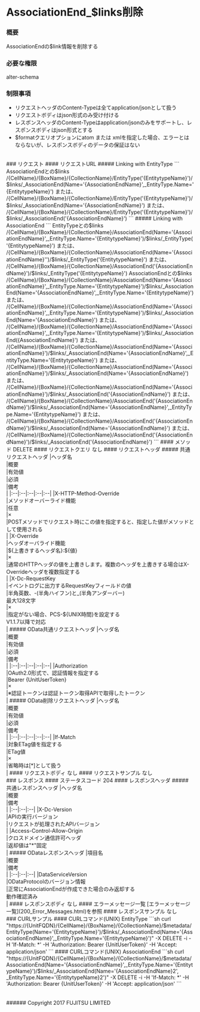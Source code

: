 # AssociationEnd_$links削除
### 概要
AssociationEndの$link情報を削除する
### 必要な権限
alter-schema
### 制限事項
* リクエストヘッダのContent-Typeは全てapplication/jsonとして扱う
* リクエストボディはjson形式のみ受け付ける
* レスポンスヘッダのContent-Typeはapplication/jsonのみをサポートし、レスポンスボディはjson形式とする
* $formatクエリオプションにatom または xmlを指定した場合、エラーとはならないが、レスポンスボディのデータの保証はない

<br>
### リクエスト
#### リクエストURL
##### Linking with EntityType
```
AssociationEndとの$links
/{CellName}/{BoxName}/{CollectionName}/EntityType('{EntitytypeName}')/$links/_AssociationEnd(Name='{AssociationEndName}',_EntityType.Name='{EntitytypeName}')
または、
/{CellName}/{BoxName}/{CollectionName}/EntityType('{EntitytypeName}')/$links/_AssociationEnd(Name='{AssociationEndName}')
または、
/{CellName}/{BoxName}/{CollectionName}/EntityType('{EntitytypeName}')/$links/_AssociationEnd('{AssociationEndName}')
```
##### Linking with AssociationEnd
```
EntityTypeとの$links
/{CellName}/{BoxName}/{CollectionName}/AssociationEnd(Name='{AssociationEndName}',_EntityType.Name='{EntitytypeName}')/$links/_EntityType('{EntitytypeName}')
または、
/{CellName}/{BoxName}/{CollectionName}/AssociationEnd(Name='{AssociationEndName}'')/$links/_EntityType('{EntitytypeName}')
または、
/{CellName}/{BoxName}/{CollectionName}/AssociationEnd('{AssociationEndName}')/$links/_EntityType('{EntitytypeName}')
AssociationEndとの$links
/{CellName}/{BoxName}/{CollectionName}/AssociationEnd(Name='{AssociationEndName}',_EntityType.Name='{EntitytypeName}')/$links/_AssociationEnd(Name='{AssociationEndName}',_EntityType.Name='{EntitytypeName}')
または、
/{CellName}/{BoxName}/{CollectionName}/AssociationEnd(Name='{AssociationEndName}',_EntityType.Name='{EntitytypeName}')/$links/_AssociationEnd(Name='{AssociationEndName}')
または、
/{CellName}/{BoxName}/{CollectionName}/AssociationEnd(Name='{AssociationEndName}',_EntityType.Name='{EntitytypeName}')/$links/_AssociationEnd({AssociationEndName}')
または、
/{CellName}/{BoxName}/{CollectionName}/AssociationEnd(Name='{AssociationEndName}')/$links/_AssociationEnd(Name='{AssociationEndName}',_EntityType.Name='{EntitytypeName}')
または、
/{CellName}/{BoxName}/{CollectionName}/AssociationEnd(Name='{AssociationEndName}')/$links/_AssociationEnd(Name='{AssociationEndName}')
または、
/{CellName}/{BoxName}/{CollectionName}/AssociationEnd(Name='{AssociationEndName}')/$links/_AssociationEnd('{AssociationEndName}')
または、
/{CellName}/{BoxName}/{CollectionName}/AssociationEnd('{AssociationEndName}')/$links/_AssociationEnd(Name='{AssociationEndName}',_EntityType.Name='{EntitytypeName}')
または、
/{CellName}/{BoxName}/{CollectionName}/AssociationEnd('{AssociationEndName}')/$links/_AssociationEnd(Name='{AssociationEndName}')
または、
/{CellName}/{BoxName}/{CollectionName}/AssociationEnd('{AssociationEndName}')/$links/_AssociationEnd('{AssociationEndName}')
```
#### メソッド
DELETE
#### リクエストクエリ
なし
#### リクエストヘッダ
##### 共通リクエストヘッダ
|ヘッダ名<br>|概要<br>|有効値<br>|必須<br>|備考<br>|
|:--|:--|:--|:--|:--|
|X-HTTP-Method-Override<br>|メソッドオーバーライド機能<br>|任意<br>|×<br>|POSTメソッドでリクエスト時にこの値を指定すると、指定した値がメソッドとして使用される<br>|
|X-Override<br>|ヘッダオーバライド機能<br>|${上書きするヘッダ名}:${値}<br>|×<br>|通常のHTTPヘッダの値を上書きします。複数のヘッダを上書きする場合はX-Overrideヘッダを複数指定する<br>|
|X-Dc-RequestKey<br>|イベントログに出力するRequestKeyフィールドの値<br>|半角英数、-(半角ハイフン)と_(半角アンダーバー)<br>最大128文字<br>|×<br>|指定がない場合、PCS-${UNIX時間}を設定する<br>V1.1.7以降で対応<br>|
##### OData共通リクエストヘッダ
|ヘッダ名<br>|概要<br>|有効値<br>|必須<br>|備考<br>|
|:--|:--|:--|:--|:--|
|Authorization<br>|OAuth2.0形式で、認証情報を指定する<br>|Bearer {UnitUserToken}<br>|×<br>|※認証トークンは認証トークン取得APIで取得したトークン<br>|
##### OData削除リクエストヘッダ
|ヘッダ名<br>|概要<br>|有効値<br>|必須<br>|備考<br>|
|:--|:--|:--|:--|:--|
|If-Match<br>|対象ETag値を指定する<br>|ETag値<br>|×<br>|省略時は[*]として扱う<br>|
#### リクエストボディ
なし
#### リクエストサンプル
なし

<br>
### レスポンス
#### ステータスコード
204
#### レスポンスヘッダ
##### 共通レスポンスヘッダ
|ヘッダ名<br>|概要<br>|備考<br>|
|:--|:--|:--|
|X-Dc-Version<br>|APIの実行バージョン<br>|リクエストが処理されたAPIバージョン<br>|
|Access-Control-Allow-Origin<br>|クロスドメイン通信許可ヘッダ<br>|返却値は"*"固定<br>|
##### ODataレスポンスヘッダ
|項目名<br>|概要<br>|備考<br>|
|:--|:--|:--|
|DataServiceVersion<br>|ODataProtocolのバージョン情報<br>|正常にAssociationEndが作成できた場合のみ返却する<br>動作確認済み<br>|
#### レスポンスボディ
なし
#### エラーメッセージ一覧
[エラーメッセージ一覧](200_Error_Messages.html)を参照
#### レスポンスサンプル
なし

<br>
### CURLサンプル
#### CURLコマンド(UNIX) EntityType
```sh
curl "https://{UnitFQDN}/{CellName}/{BoxName}/{CollectionName}/$metadata/EntityType(Name='{EntitytypeName}')/$links/_AssociationEnd(Name='{AssociationEndName}',_EntityType.Name='{EntitytypeName}')" -X DELETE -i -H 'If-Match: *' -H 'Authorization: Bearer {UnitUserToken}' -H 'Accept: application/json'
```
#### CURLコマンド(UNIX) AssociationEnd
```sh
curl "https://{UnitFQDN}/{CellName}/{BoxName}/{CollectionName}/$metadata/AssociationEnd(Name='{AssociationEndName}',_EntityType.Name='{EntitytypeName}')/$links/_AssociationEnd(Name='{AssociationEndName}2',
_EntityType.Name='{EntitytypeName}2')" -X DELETE -i -H 'If-Match: *' -H 'Authorization: Bearer {UnitUserToken}' -H 'Accept: application/json'
```
<br>
<br>
<br>
###### Copyright 2017    FUJITSU LIMITED
